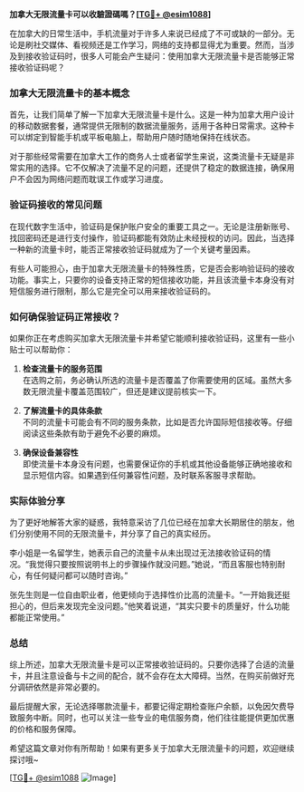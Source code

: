 **加拿大无限流量卡可以收驗證碼嗎？[[TG💪+ @esim1088](https://t.me/s/esim1088)]**

在加拿大的日常生活中，手机流量对于许多人来说已经成了不可或缺的一部分。无论是刷社交媒体、看视频还是工作学习，网络的支持都显得尤为重要。然而，当涉及到接收验证码时，很多人可能会产生疑问：使用加拿大无限流量卡是否能够正常接收验证码呢？

### 加拿大无限流量卡的基本概念

首先，让我们简单了解一下加拿大无限流量卡是什么。这是一种为加拿大用户设计的移动数据套餐，通常提供无限制的数据流量服务，适用于各种日常需求。这种卡可以绑定到智能手机或平板电脑上，帮助用户随时随地保持在线状态。

对于那些经常需要在加拿大工作的商务人士或者留学生来说，这类流量卡无疑是非常实用的选择。它不仅解决了流量不足的问题，还提供了稳定的数据连接，确保用户不会因为网络问题而耽误工作或学习进度。

### 验证码接收的常见问题

在现代数字生活中，验证码是保护账户安全的重要工具之一。无论是注册新账号、找回密码还是进行支付操作，验证码都能有效防止未经授权的访问。因此，当选择一种新的流量卡时，能否正常接收验证码就成为了一个关键考量因素。

有些人可能担心，由于加拿大无限流量卡的特殊性质，它是否会影响验证码的接收功能。事实上，只要你的设备支持正常的短信接收功能，并且该流量卡本身没有对短信服务进行限制，那么它是完全可以用来接收验证码的。

### 如何确保验证码正常接收？

如果你正在考虑购买加拿大无限流量卡并希望它能顺利接收验证码，这里有一些小贴士可以帮助你：

1. **检查流量卡的服务范围**  
   在选购之前，务必确认所选的流量卡是否覆盖了你需要使用的区域。虽然大多数无限流量卡覆盖范围较广，但还是建议提前核实一下。

2. **了解流量卡的具体条款**  
   不同的流量卡可能会有不同的服务条款，比如是否允许国际短信接收等。仔细阅读这些条款有助于避免不必要的麻烦。

3. **确保设备兼容性**  
   即使流量卡本身没有问题，也需要保证你的手机或其他设备能够正确地接收和显示短信内容。如果遇到任何兼容性问题，及时联系客服寻求帮助。

### 实际体验分享

为了更好地解答大家的疑惑，我特意采访了几位已经在加拿大长期居住的朋友，他们分别使用不同的无限流量卡，并分享了自己的真实经历。

李小姐是一名留学生，她表示自己的流量卡从未出现过无法接收验证码的情况。“我觉得只要按照说明书上的步骤操作就没问题。”她说，“而且客服也特别耐心，有任何疑问都可以随时咨询。”

张先生则是一位自由职业者，他更倾向于选择性价比高的流量卡。“一开始我还挺担心的，但后来发现完全没问题。”他笑着说道，“其实只要卡的质量好，什么功能都能正常使用。”

### 总结

综上所述，加拿大无限流量卡是可以正常接收验证码的。只要你选择了合适的流量卡，并且注意设备与卡之间的配合，就不会存在太大障碍。当然，在购买前做好充分调研依然是非常必要的。

最后提醒大家，无论选择哪款流量卡，都要记得定期检查账户余额，以免因欠费导致服务中断。同时，也可以关注一些专业的电信服务商，他们往往能提供更加优惠的价格和服务保障。

希望这篇文章对你有所帮助！如果有更多关于加拿大无限流量卡的问题，欢迎继续探讨哦~  

[[TG💪+ @esim1088](https://t.me/s/esim1088) ![Image](https://i.postimg.cc/4NQfJmqS/Snipaste-2025-05-13-00-14-12.png)]